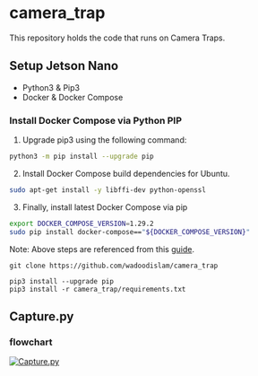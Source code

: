 # camera_trap
This repository holds the code that runs on Camera Traps.

## Setup Jetson Nano
- Python3 & Pip3
- Docker & Docker Compose

### Install Docker Compose via Python PIP
1. Upgrade pip3 using the following command:
```bash
python3 -m pip install --upgrade pip
```
2. Install Docker Compose build dependencies for Ubuntu.
```bash
sudo apt-get install -y libffi-dev python-openssl
```
3. Finally, install latest Docker Compose via pip
```bash
export DOCKER_COMPOSE_VERSION=1.29.2
sudo pip install docker-compose=="${DOCKER_COMPOSE_VERSION}"
```
Note: Above steps are referenced from this [guide](https://blog.hypriot.com/post/nvidia-jetson-nano-install-docker-compose/). 


```
git clone https://github.com/wadoodislam/camera_trap
```

```
pip3 install --upgrade pip
pip3 install -r camera_trap/requirements.txt
```

## Capture.py
### flowchart
[![Capture.py](https://mermaid.ink/img/pako:eNqFVctu2zAQ_JWFDj3FyKHoxQ0MBHkUKdKkqI0WhVVYtLiyWNOkQFJODcv_3iUp2ZITIKcou7Ozz6H3Sa45JuNkZVhVwuz2c6pSNc2NqNz8ajmBG1a52iBcXcJy8odc6OpqispqY-cWnYW6AlcifPn-8Aw2OkCoYPuKbqpVZ_XRpa4lbzn3eYn5GjIptpgRyDmhVgcCScTqQTk0WybnNtQC1hstFNpAZtC6hWgBGeRsg4Z1BJTlSaxK91NYodV8VhtlQcd6gmMUPVAISQwgiuBqSUpmQWmwtZIeS2QPqjDMIB8ydVYIsHdJfgqOumvbmZ1AC06DrlDB1dJcToDB1mOIIs5bL_9i7vw01qK6N0Rs5_6TRiCMdfDxE0QrFEZvuszEWTFLNslsSXnblFO2qSS2LK3NB4Z4W2EuCkG9LHeQbbSj4ZymSyTfgukWHRXkR3ovFLewYf-gFNZpuhzKr5XTddx8pGjpKX5WUrZS0979vvcUuGjhMAHIONstXAfJ4BIy5afWtx2OnYRBvtNCGOSggxupLd6EEYU1gi6K0wqZ4vADJTLbbdA3zdZ4t0Xl5r-McH5dtN924tRjcAEX3f3Qxl5o623r2lteBPER9J5Ji8R4zfmjXtn5dUVbpwFm6DkWgvr7AFk3wIxqC7mCl-JppZLG7M0-ji4cJNEEKarIOA18TMpTINGGOj00xvsu46kRKB6xZNSYo1MdtXXHnBwdE9Jn6F6C0WjSeH03ffUP3wKCPGpd-Rj_l_4daP1M-p4wzKUZiP1M-z3OV9EzU2PzTBOJa03V6ZvcvRdg8ByQq1v7Sdlk7OtzqNZYqZDIz0sdojxuWuc5WtucJNuXLyHekKNv7g0zgc9k90qHBBkq61xpvqTfaJu-dIZCCs2FfBcgbORvjpffEwEB2_M93vFxOa-TPummp7iB_PxdtGd7OmBvHM42uUgIvWGC00_TPlUAaUIXu8E0GdMnZ2adJqk6EK6uOJ3xHRdOm2Rc-KO6SFjt9HSn8mTs6E460K1g_rFqUYf_lyOcJA)](https://mermaid.live/edit#pako:eNqFVctu2zAQ_JWFDj3FyKHoxQ0MBHkUKdKkqI0WhVVYtLiyWNOkQFJODcv_3iUp2ZITIKcou7Ozz6H3Sa45JuNkZVhVwuz2c6pSNc2NqNz8ajmBG1a52iBcXcJy8odc6OpqispqY-cWnYW6AlcifPn-8Aw2OkCoYPuKbqpVZ_XRpa4lbzn3eYn5GjIptpgRyDmhVgcCScTqQTk0WybnNtQC1hstFNpAZtC6hWgBGeRsg4Z1BJTlSaxK91NYodV8VhtlQcd6gmMUPVAISQwgiuBqSUpmQWmwtZIeS2QPqjDMIB8ydVYIsHdJfgqOumvbmZ1AC06DrlDB1dJcToDB1mOIIs5bL_9i7vw01qK6N0Rs5_6TRiCMdfDxE0QrFEZvuszEWTFLNslsSXnblFO2qSS2LK3NB4Z4W2EuCkG9LHeQbbSj4ZymSyTfgukWHRXkR3ovFLewYf-gFNZpuhzKr5XTddx8pGjpKX5WUrZS0979vvcUuGjhMAHIONstXAfJ4BIy5afWtx2OnYRBvtNCGOSggxupLd6EEYU1gi6K0wqZ4vADJTLbbdA3zdZ4t0Xl5r-McH5dtN924tRjcAEX3f3Qxl5o623r2lteBPER9J5Ji8R4zfmjXtn5dUVbpwFm6DkWgvr7AFk3wIxqC7mCl-JppZLG7M0-ji4cJNEEKarIOA18TMpTINGGOj00xvsu46kRKB6xZNSYo1MdtXXHnBwdE9Jn6F6C0WjSeH03ffUP3wKCPGpd-Rj_l_4daP1M-p4wzKUZiP1M-z3OV9EzU2PzTBOJa03V6ZvcvRdg8ByQq1v7Sdlk7OtzqNZYqZDIz0sdojxuWuc5WtucJNuXLyHekKNv7g0zgc9k90qHBBkq61xpvqTfaJu-dIZCCs2FfBcgbORvjpffEwEB2_M93vFxOa-TPummp7iB_PxdtGd7OmBvHM42uUgIvWGC00_TPlUAaUIXu8E0GdMnZ2adJqk6EK6uOJ3xHRdOm2Rc-KO6SFjt9HSn8mTs6E460K1g_rFqUYf_lyOcJA)
